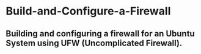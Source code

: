 # Build-and-Configure-a-Firewall
## Building and configuring a firewall for an Ubuntu System using UFW (Uncomplicated Firewall).
